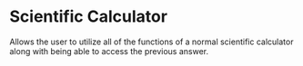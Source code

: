 # Scientific Calculator
Allows the user to utilize all of the functions of a normal scientific calculator along with being able to access the previous answer.
